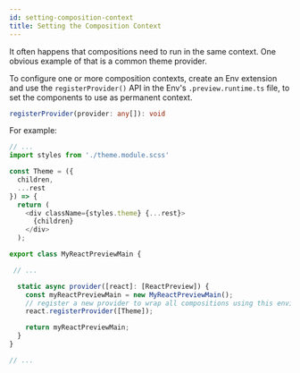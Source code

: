 ```yaml
---
id: setting-composition-context
title: Setting the Composition Context
---
```


It often happens that compositions need to run in the same context. One obvious example of that is a common theme provider.

To configure one or more composition contexts, create an Env extension and use the `registerProvider()` API in the Env's `.preview.runtime.ts` file, to set the components to use as permanent context.

```ts
registerProvider(provider: any[]): void
```

For example:

```ts {4,21} title="my-react.preview.runtime.ts"
// ...
import styles from './theme.module.scss'

const Theme = ({
  children,
  ...rest
}) => {
  return (
    <div className={styles.theme} {...rest}>
      {children}
    </div>
  );

export class MyReactPreviewMain {

 // ...

  static async provider([react]: [ReactPreview]) {
    const myReactPreviewMain = new MyReactPreviewMain();
    // register a new provider to wrap all compositions using this environment with a custom theme.
    react.registerProvider([Theme]);

    return myReactPreviewMain;
  }
}

// ...
```
